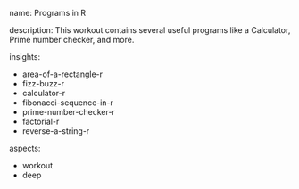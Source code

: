 name: Programs in R

description: This workout contains several useful programs like a Calculator, Prime number checker, and more.

insights:
  - area-of-a-rectangle-r
  - fizz-buzz-r
  - calculator-r
  - fibonacci-sequence-in-r
  - prime-number-checker-r
  - factorial-r
  - reverse-a-string-r

aspects:
  - workout
  - deep